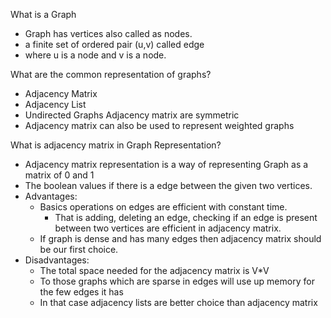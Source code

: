 What is a Graph 
 - Graph has vertices also called as nodes.
 - a finite set of ordered pair (u,v) called edge 
 - where u is a node and v is a node. 

What are the common representation of graphs?
 - Adjacency Matrix 
 - Adjacency List 
 - Undirected Graphs Adjacency matrix are symmetric 
 - Adjacency matrix can also be used to represent weighted graphs 

What is adjacency matrix in Graph Representation?
 - Adjacency matrix representation is a way of representing Graph as a matrix of 0 and 1
 - The boolean values if there is a edge between the given two vertices.
 - Advantages:
   - Basics operations on edges are efficient with constant time. 
     - That is adding, deleting an edge, checking if an edge is present between two vertices are efficient in adjacency matrix.
   - If graph is dense and has many edges then adjacency matrix should be our first choice. 
 - Disadvantages:
   - The total space needed for the adjacency matrix is V*V 
   - To those graphs which are sparse in edges will use up memory for the few edges it has 
   - In that case adjacency lists are better choice than adjacency matrix 